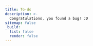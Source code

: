 ```yaml
---
title: To-do
description: >-
  Congratulations, you found a bug! :D
sitemap: false
_build:
  list: false
  render: false
---
```

